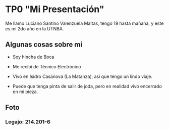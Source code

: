 # TP0 "Mi Presentación"

Me llamo Luciano Santino Valenzuela Maltas, tengo 19 hasta mañana, y este es mi 2do año en la UTNBA.

## Algunas cosas sobre mí

- Soy hincha de Boca

- Me recibí de Técnico Electrónico

- Vivo en Isidro Casanova (La Matanza), así que tengo un lindo viaje.

- Puede que tenga pinta de salir de joda, pero en realidad vivo encerrado en mi pieza.

## Foto

### Legajo: 214.201-6
